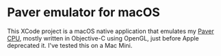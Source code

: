 # Paver emulator for macOS

This XCode project is a macOS native application that emulates my [Paver CPU](https://github.com/Dosflange/Paver), mostly written in Objective-C using OpenGL, just before Apple deprecated it.
I've tested this on a Mac Mini.

